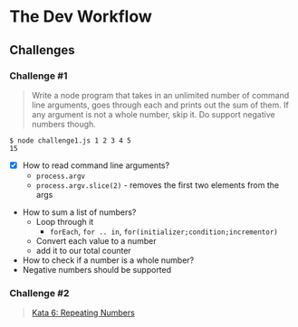 # The Dev Workflow

## Challenges

### Challenge #1

> Write a node program that takes in an unlimited number of command line arguments, goes through each and prints out the sum of them. If any argument is not a whole number, skip it. Do support negative numbers though.

```
$ node challenge1.js 1 2 3 4 5
15
```

- [x] How to read command line arguments?
  - `process.argv`
  - `process.argv.slice(2)` - removes the first two elements from the args
- How to sum a list of numbers?
  - Loop through it
    - `forEach`, `for .. in`, `for(initializer;condition;incrementor)`
  - Convert each value to a number
  - add it to our total counter
- How to check if a number is a whole number?
- Negative numbers should be supported

### Challenge #2

> [Kata 6: Repeating Numbers](https://web.compass.lighthouselabs.ca/activities/642)
